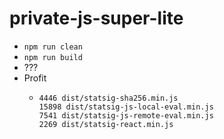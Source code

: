 # private-js-super-lite

- `npm run clean`
- `npm run build`
- ???
- Profit
  - ```
    4446 dist/statsig-sha256.min.js
    15898 dist/statsig-js-local-eval.min.js
    7541 dist/statsig-js-remote-eval.min.js
    2269 dist/statsig-react.min.js
    ```
